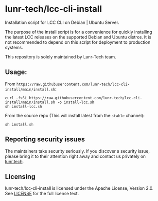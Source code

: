 # lunr-tech/lcc-cli-install
Installation script for LCC CLI on  Debian | Ubuntu Server.

The purpose of the install script is for a convenience for quickly
installing the latest LCC releases on the supported Debian and Ubuntu
distros. It is not recommended to depend on this script for deployment
to production systems.

This repository is solely maintained by Lunr-Tech team.

## Usage:

From `https://raw.githubusercontent.com/lunr-tech/lcc-cli-install/main/install.sh`:
```shell
curl -fsSL https://raw.githubusercontent.com/lunr-tech/lcc-cli-install/main/install.sh -o install-lcc.sh
sh install-lcc.sh
```

From the source repo (This will install latest from the `stable` channel):
```shell
sh install.sh
```

## Reporting security issues

The maintainers take security seriously. If you discover a security issue,
please bring it to their attention right away and contact us privately on
[lunr.tech](https://lunr.tech/).

## Licensing

lunr-tech/lcc-cli-install is licensed under the Apache License, Version 2.0.
See [LICENSE](LICENSE) for the full license text.